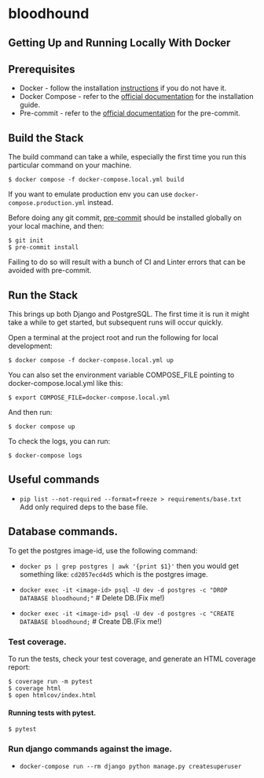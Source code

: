 # bloodhound

## Getting Up and Running Locally With Docker

## Prerequisites

 - Docker - follow the installation [instructions](https://docs.docker.com/get-started/get-docker/#supported-platforms)  if you do not have it.
 - Docker Compose - refer to the [official documentation](https://docs.docker.com/compose/install/) for the installation guide.
 - Pre-commit - refer to the [official documentation](https://pre-commit.com/#install) for the pre-commit.

## Build the Stack
The build command can take a while, especially the first time you run this particular command on your machine.

```
$ docker compose -f docker-compose.local.yml build
```

If you want to emulate production env you can use `docker-compose.production.yml` instead.

Before doing any git commit, [pre-commit](https://pre-commit.com/#install) should be installed globally on your local machine, and then:

```
$ git init
$ pre-commit install
```

Failing to do so will result with a bunch of CI and Linter errors that can be avoided with pre-commit.
## Run the Stack

This brings up both Django and PostgreSQL. The first time it is run it might take a while to get started, but subsequent runs will occur quickly.

Open a terminal at the project root and run the following for local development:

```
$ docker compose -f docker-compose.local.yml up
```

You can also set the environment variable COMPOSE_FILE pointing to docker-compose.local.yml like this:

```
$ export COMPOSE_FILE=docker-compose.local.yml
```

And then run:

```
$ docker compose up
```

To check the logs, you can run:

```
$ docker-compose logs
```

## Useful commands

 - `pip list --not-required --format=freeze > requirements/base.txt` Add only required deps to the base file.

## Database commands.
To get the postgres image-id, use the following command:

- `docker ps | grep postgres | awk '{print $1}'`
   then you would get something like: `cd2057ecd4d5` which is the postgres image.

- `docker exec -it <image-id> psql -U dev -d postgres -c "DROP DATABASE bloodhound;"` # Delete DB.(Fix me!)
- `docker exec -it <image-id> psql -U dev -d postgres -c "CREATE DATABASE bloodhound;` # Create DB.(Fix me!)

### Test coverage.

To run the tests, check your test coverage, and generate an HTML coverage report:

    $ coverage run -m pytest
    $ coverage html
    $ open htmlcov/index.html

#### Running tests with pytest.

    $ pytest

### Run django commands against the image.
- `docker-compose run --rm django python manage.py createsuperuser`
